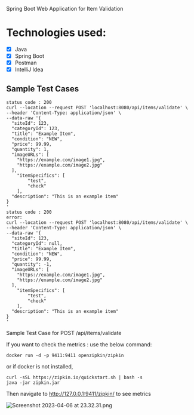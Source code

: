 Spring Boot Web Application for Item Validation

# Technologies used:
- [x] Java
- [x] Spring Boot
- [x] Postman
- [x] IntelliJ Idea

## Sample Test Cases
```
status code : 200
curl --location --request POST 'localhost:8080/api/items/validate' \
--header 'Content-Type: application/json' \
--data-raw '{
  "siteId": 123,
  "categoryId": 123,
  "title": "Example Item",
  "condition": "NEW",
  "price": 99.99,
  "quantity": 1,
  "imageURLs": [
    "https://example.com/image1.jpg",
    "https://example.com/image2.jpg"
  ],
    "itemSpecifics": [
        "test",
        "check"
    ],
  "description": "This is an example item"
}
'
status code : 200
error:
curl --location --request POST 'localhost:8080/api/items/validate' \
--header 'Content-Type: application/json' \
--data-raw '{
  "siteId": 123,
  "categoryId": null,
  "title": "Example Item",
  "condition": "NEW",
  "price": 99.99,
  "quantity": -1,
  "imageURLs": [
    "https://example.com/image1.jpg",
    "https://example.com/image2.jpg"
  ],
    "itemSpecifics": [
        "test",
        "check"
    ],
  "description": "This is an example item"
}
'
```
Sample Test Case for POST /api/items/validate

If you want to check the metrics :
use the below command:
```agsl
docker run -d -p 9411:9411 openzipkin/zipkin
```
or if docker is not installed,
```agsl
curl -sSL https://zipkin.io/quickstart.sh | bash -s
java -jar zipkin.jar
```
Then navigate to http://127.0.0.1:9411/zipkin/ to see metrics

![Screenshot 2023-04-06 at 23.32.31.png](..%2F..%2F..%2F..%2Fvar%2Ffolders%2F60%2F55zqbfs91b33bbd62lb_ygfm0000gn%2FT%2FTemporaryItems%2FNSIRD_screencaptureui_aY3PbL%2FScreenshot%202023-04-06%20at%2023.32.31.png)
